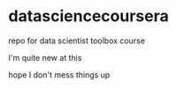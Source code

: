 datasciencecoursera
===================

repo for data scientist toolbox course

I'm quite new at this

hope I don't mess things up
